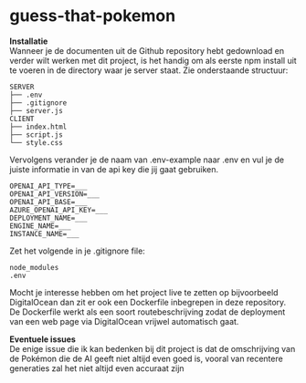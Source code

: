 # guess-that-pokemon

**Installatie** <br>
Wanneer je de documenten uit de Github repository hebt gedownload en verder wilt werken met dit project, is het handig om als eerste npm install uit te voeren in de directory waar je server staat. Zie onderstaande structuur:

```
SERVER
├── .env
├── .gitignore
├── server.js
CLIENT
├── index.html
├── script.js
└── style.css
```

Vervolgens verander je de naam van .env-example naar .env en vul je de juiste informatie in van de api key die jij gaat gebruiken.
```
OPENAI_API_TYPE=___
OPENAI_API_VERSION=___
OPENAI_API_BASE=___
AZURE_OPENAI_API_KEY=___
DEPLOYMENT_NAME=___
ENGINE_NAME=___
INSTANCE_NAME=___
```

Zet het volgende in je .gitignore file:
```
node_modules
.env
```

Mocht je interesse hebben om het project live te zetten op bijvoorbeeld DigitalOcean dan zit er ook een Dockerfile inbegrepen in deze repository. 
De Dockerfile werkt als een soort routebeschrijving zodat de deployment van een web page via DigitalOcean vrijwel automatisch gaat.

**Eventuele issues**<br>
De enige issue die ik kan bedenken bij dit project is dat de omschrijving van de Pokémon die de AI geeft niet altijd even goed is, vooral van recentere generaties zal het niet altijd even accuraat zijn
